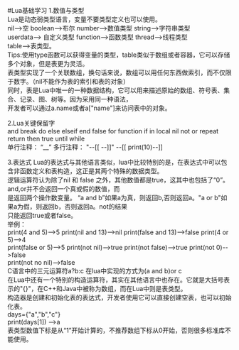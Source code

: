 #Lua基础学习
1.数值与类型  
Lua是动态弱类型语言，变量不要类型定义也可以使用。  
nil-->空  boolean-->布尔  number-->数值类型  string-->字符串类型  
userdata--> 自定义类型  function-->函数类型  thread-->线程类型  
table-->表类型。  
Tips:使用type函数可以获得变量的类型，table类似于数组或者容器，它可以存储多个对象，但是表更为灵活。  
表类型实现了一个关联数组，换句话来说，数组可以用任何东西做索引，而不仅限于数字。（nil不能作为表的索引和表的对象）  
同时，表是Lua中唯一的一种数据结构，它可以用来描述原始的数组、符号表、集合、记录、图、树等。因为采用同一种语法，  
开发者可以通过a.name或者a["name"]来访问表中的对象。  

2.Lua关键保留字  
and break do else elseif end false for function if in local nil not or repeat return then true until while  
单行注释： “__”  多行注释： "--[[  --]]"  --[[ print(10)--]]  

3.表达式
Lua的表达式与其他语言类似，lua中比较特别的是，在表达式中可以包含非函数定义和表构造，这正是其两个特殊的数据类型。  
逻辑运算符认为除了nil 和 false 之外，其他数值都是true，这其中也包括了“0”。and,or并不会返回一个真或假的数值，而  
是返回两个操作数变量。 “a and b”如果a为真，则返回b,否则返回a。"a or b"如果a为假，则返回b，否则返回a。not的结果  
只能返回true或者false。  
举例：  
print(4 and 5)-->5   print(nil and 13)-->nil  print(false and 13)-->false  print(4 or 5)-->4  
print(false or 5)-->5  print(not nil)-->true  print(not false)-->true  print(not 0)-->false  
print(not no nil)-->false  
C语言中的三元运算符a?b:c 在lua中实现的方式为(a and b)or c  
在Lua中还有一个特别的构造运算符，其实在其他语言中也存在。它就是大括号表示的"{}"，在C++和Java中被称为数组，而在Lua中则是表类型。  
构造器是创建和初始化表的表达式，开发者使用它可以直接创建空表，也可以初始化表。  
days={"a","b","c"}  
print(days[1]) -->a  
表类型数值下标是从“1”开始计算的，不推荐数组下标从0开始，否则很多标准库不能使用。  

